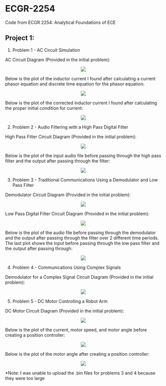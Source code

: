 # ECGR-2254
Code from ECGR 2254: Analytical Foundations of ECE

## Project 1:
1. Problem 1 - AC Circuit Simulation

AC Circuit Diagram (Provided in the initial problem):
<p align="center">
  <img src="Problem_1_Circuit.PNG">
</p>

Below is the plot of the inductor current I found after calculating a current phasor equation and discrete time equation for the phasor equation:
<p align="center">
  <img src="Problem_1_Graph1.PNG">
</p>

Below is the plot of the corrected inductor current I found after calculating the proper initial condition for current:
<p align="center">
  <img src="Problem_1_Graph2.PNG">
</p>

2. Problem 2 - Audio Filtering with a High Pass Digital Filter

High Pass Filter Circuit Diagram (Provided in the initial problem):
<p align="center">
  <img src="Problem_2_Circuit.PNG">
</p>

Below is the plot of the input audio file before passing through the high pass filter and the output after passing through the filter:
<p align="center">
  <img src="Problem_2_Graph1.PNG">
</p>

3. Problem 3 - Traditional Communications Using a Demodulator and Low Pass Filter

Demodulator Circuit Diagram (Provided in the initial problem):
<p align="center">
  <img src="Problem_3_Circuit1.PNG">
</p>

Low Pass Digital Filter Circuit Diagram (Provided in the initial problem):
<p align="center">
  <img src="Problem_3_Circuit2.PNG">
</p>

Below is the plot of the audio file before passing through the demodulator and the output after passing through the filter over 2 different time periods. The last plot shows the input before passing through the low pass filter and the output after passing through:
<p align="center">
  <img src="Problem_3_Graph1.PNG">
</p>

4. Problem 4 - Communications Using Complex Signals

Demodulator for a Complex Signal Circuit Diagram (Provided in the initial problem):
<p align="center">
  <img src="Problem_4_Circuit.PNG">
</p>

5. Problem 5 - DC Motor Controlling a Robot Arm

DC Motor Circuit Diagram (Provided in the initial problem):
<p align="center">
  <img src="Problem_5_Circuit.PNG">
</p>

Below is the plot of the current, motor speed, and motor angle before creating a position controller:
<p align="center">
  <img src="Problem_5_Graph1.PNG">
</p>

Below is the plot of the motor angle after creating a position controller:
<p align="center">
  <img src="Problem_5_Graph1.PNG">
</p>

*Note: I was unable to upload the .bin files for problems 3 and 4 because they were too large
